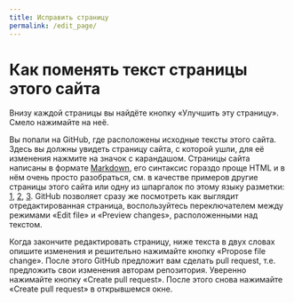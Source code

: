 ```yaml
---
title: Исправить страницу
permalink: /edit_page/
---
```


# Как поменять текст страницы этого сайта

Внизу каждой страницы вы найдёте кнопку «Улучшить эту страницу».
Смело нажимайте на неё.

Вы попали на GitHub, где расположены исходные тексты этого сайта.
Здесь вы должны увидеть страницу сайта, с которой ушли, для её изменения нажмите на значок с карандашом.
Страницы сайта написаны в формате [Markdown](https://ru.wikipedia.org/wiki/Markdown), его синтаксис гораздо проще HTML и в нём очень просто разобраться, см. в качестве примеров другие страницы этого сайта или одну из шпаргалок по этому языку разметки: [1](https://github.com/sandino/Markdown-Cheatsheet), [2](https://github.com/OlgaVlasova/markdown-doc), [3](https://help.github.com/articles/basic-writing-and-formatting-syntax/).
GitHub позволяет сразу же посмотреть как выглядит отредактированная страница, воспользуйтесь переключателем между режимами «Edit file» и «Preview changes», расположенными над текстом.

Когда закончите редактировать страницу, ниже текста в двух словах опишите изменения и решительно нажимайте кнопку «Propose file change».
После этого GitHub предложит вам сделать pull request, т.е. предложить свои изменения авторам репозитория. Уверенно нажимайте кнопку «Create pull request».
После этого снова нажимайте «Create pull request» в открывшемся окне.

